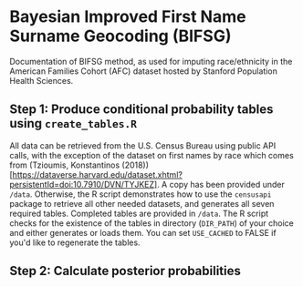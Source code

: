 # Bayesian Improved First Name Surname Geocoding (BIFSG)
Documentation of BIFSG method, as used for imputing race/ethnicity in the American Families Cohort (AFC) dataset hosted by Stanford Population Health Sciences.

## Step 1: Produce conditional probability tables using `create_tables.R`
All data can be retrieved from the U.S. Census Bureau using public API calls, with the exception of the dataset on first names by race which comes from (Tzioumis, Konstantinos (2018))[https://dataverse.harvard.edu/dataset.xhtml?persistentId=doi:10.7910/DVN/TYJKEZ]. A copy has been provided under `/data`. Otherwise, the R script demonstrates how to use the `censusapi` package to retrieve all other needed datasets, and generates all seven required tables. Completed tables are provided in `/data`. The R script checks for the existence of the tables in directory (`DIR_PATH`) of your choice and either generates or loads them. You can set `USE_CACHED` to FALSE if you'd like to regenerate the tables.

## Step 2: Calculate posterior probabilities
